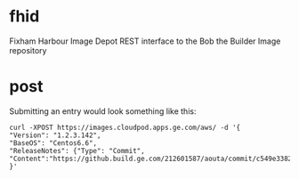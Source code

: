 # fhid
Fixham Harbour Image Depot
REST interface to the Bob the Builder Image repository


# post

Submitting an entry would look something like this:
```
curl -XPOST https://images.cloudpod.apps.ge.com/aws/ -d '{
"Version": "1.2.3.142",
"BaseOS": "Centos6.6",
"ReleaseNotes": {"Type": "Commit", "Content":"https://github.build.ge.com/212601587/aouta/commit/c549e33828cc3f78a300e1626d9fb055449d1d0f"}
}'
```